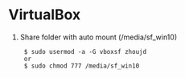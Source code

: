 VirtualBox
==========

1. Share folder with auto mount (/media/sf_win10)
   
        $ sudo usermod -a -G vboxsf zhoujd
        or
        $ sudo chmod 777 /media/sf_win10
